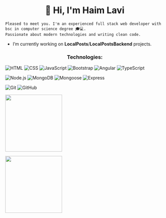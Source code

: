 <h1 align="center">👋 Hi, I'm Haim Lavi</h1>

```
Pleased to meet you. I'm an experienced full stack web developer with bsc in computer science degree 🎓💻.
Passionate about modern technologies and writing clean code.
```

-  I’m currently working on <b>LocalPosts</b>/<b>LocalPostsBackend</b> projects.

<h3 align="center">Technologies:</h3>

![HTML](https://img.shields.io/badge/-HTML5-333333?style=flat&logo=HTML5)
![CSS](https://img.shields.io/badge/-CSS-333333?style=flat&logo=CSS3&logoColor=1572B6)
![JavaScript](https://img.shields.io/badge/-JavaScript_ES6-333333?style=flat&logo=javascript) 
![Bootstrap](https://img.shields.io/badge/-Bootstrap-333333?style=flat&logo=bootstrap&logoColor=563D7C) 
![Angular](https://img.shields.io/badge/-Angular-333333?style=flat&logo=angular)
![TypeScript](https://img.shields.io/badge/-TypeScript-333333?style=flat&logo=typescript)

![Node.js](https://img.shields.io/badge/-Node.js-333333?style=flat&logo=node.js)
![MongoDB](https://img.shields.io/badge/-MongoDB-333333?style=flat&logo=mongodb) 
![Mongoose](https://img.shields.io/badge/-Mongoose-333333?style=flat&logo=mongoose) 
![Express](https://img.shields.io/badge/-Express-333333?style=flat&logo=express)

![Git](https://img.shields.io/badge/-Git-333333?style=flat&logo=git)
![GitHub](https://img.shields.io/badge/-GitHub-333333?style=flat&logo=github)

<div>
  <p>
    <img height="180em" src="https://github-readme-stats.vercel.app/api/top-langs/?username=haimlavi1989&layout=compact&theme=dark" />
  </p>
  <p>
   <img height="180em" src="https://github-readme-stats.vercel.app/api?username=haimlavi1989&show_icons=true&theme=dark" />
  </p>
</div>  


